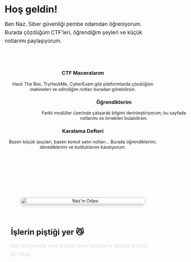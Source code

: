 <div style="display: flex; align-items: center; justify-content: space-between; gap: 40px; flex-wrap: wrap; margin-top: 60px;">

  <!-- Sol taraf: Karşılama metni -->
  <div style="flex: 1; min-width: 250px;">
    <h1 style="font-size: 2.2em; margin-bottom: 12px;">Hoş geldin!</h1>
    <p style="font-size: 1.2em; line-height: 1.6;">
      Ben Naz. Siber güvenliği pembe odamdan öğreniyorum.<br>
      Burada çözdüğüm CTF’leri, öğrendiğim şeyleri ve küçük notlarımı paylaşıyorum.
    </p>
  </div>

  <!-- Sağ taraf: Selamlayan avatar -->
  <div style="flex: 1; min-width: 250px; text-align: center;">
    <style>
      .waving-avatar {
        width: 220px;
        height: 220px;
        border-radius: 50%;
        object-fit: cover;
        box-shadow: 0 4px 12px rgba(0, 0, 0, 0.2);
        transition: transform 0.3s ease;
      }

      .waving-avatar:hover {
        transform: rotate(3deg) scale(1.05);
      }
    </style>
    <img src="{{ '/assets/images/waving.png' | relative_url }}" alt="Naz Avatar" class="waving-avatar">
  </div>
</div>

<!-- Altına Eklenen Kartlar -->
<div style="display: flex; flex-direction: column; gap: 40px; margin-top: 80px; padding: 0 20px;">
  <style>
    .card {
      background-color: #1e1e1e;
      color: #eee;
      padding: 24px;
      border-radius: 16px;
      box-shadow: 0 4px 12px rgba(0,0,0,0.2);
      opacity: 0;
      transform: translateY(40px);
      transition: all 0.8s ease;
      max-width: 800px;
      min-width: 800px;
      margin: 0 auto;
    }

    .fade-in-left {
      transform: translateX(-100px);
    }

    .fade-in-right {
      transform: translateX(100px);
    }

    .card.visible {
      opacity: 1;
      transform: translateX(0);
    }
  </style>

  <div class="card fade-in-left">
    <h3>CTF Maceralarım</h3>
    <p>Hack The Box, TryHackMe, CyberExam gibi platformlarda çözdüğüm makineleri ve edindiğim notları buradan görebilirsin.</p>
  </div>

  <div class="card fade-in-right">
    <h3>Öğrendiklerim</h3>
    <p>Farklı modüller üzerinde çalışarak bilgimi derinleştiriyorum; bu sayfada notlarımı ve örnekleri bulabilirsin.</p>
  </div>

  <div class="card fade-in-left">
    <h3>Karalama Defteri</h3>
    <p>Bazen küçük ipuçları, bazen komut satırı notları… Burada öğrendiklerimi, denediklerimi ve bulduklarımı karalıyorum.</p>
  </div>
</div>

<!-- Odamın Fotoğrafı ve Yazı Bölümü -->
<div style="display: flex; align-items: center; justify-content: center; flex-wrap: wrap; margin-top: 100px; gap: 40px; padding: 0 20px;">
  <!-- Sol: Oda Fotoğrafı -->
  <div style="flex: 1; min-width: 250px; text-align: center;">
    <img src="{{ '/assets/images/odam.jpg' | relative_url }}" alt="Naz'ın Odası" style="width: 100%; max-width: 400px; border-radius: 20px; box-shadow: 0 4px 12px rgba(0,0,0,0.2);">
  </div>

  <!-- Sağ: Yazı -->
  <div style="flex: 1; min-width: 250px;">
    <h2 style="font-size: 1.8em; margin-bottom: 12px;">İşlerin piştiği yer 😼</h2>
    <p style="font-size: 1.2em; line-height: 1.6; color: #ddd;">
      Aile bütçesiyle ters orantılı ama hayallerle birebir orantılı bir köşe. 
    </p>
  </div>
</div>

<script>
  document.addEventListener("DOMContentLoaded", function() {
    const cards = document.querySelectorAll('.card');

    function revealOnScroll() {
      const triggerBottom = window.innerHeight * 0.85;

      cards.forEach(card => {
        const cardTop = card.getBoundingClientRect().top;
        if (cardTop < triggerBottom) {
          card.classList.add('visible');
        }
      });
    }

    window.addEventListener('scroll', revealOnScroll);
    revealOnScroll();
  });
</script>
